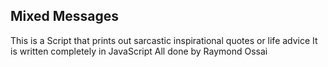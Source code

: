 ## Mixed Messages

This is a Script that prints out sarcastic inspirational quotes or life advice
It is written completely in JavaScript
All done by Raymond Ossai
